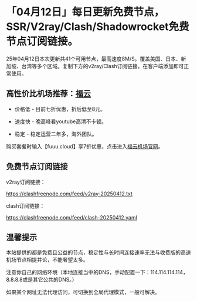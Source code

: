 # 「04月12日」每日更新免费节点，SSR/V2ray/Clash/Shadowrocket免费节点订阅链接。

25年04月12日本次更新共41个可用节点，最高速度8M/S。覆盖美国、日本、新加坡、台湾等多个区域。复制下方的v2ray/Clash订阅链接，在客户端添加即可正常使用。

## 高性价比机场推荐：[福云](https://fuuu.cloud)

* 价格低 - 目前七折优惠，折后低至8元。

* 速度快 - 晚高峰看youtube高清不卡顿。

* 稳定 - 稳定运营二年多，海外团队。

购买套餐时输入【fuuu.cloud】享7折优惠，点击进入[福云机场官网](https://fuuu.cloud)。

## 免费节点订阅链接

v2ray订阅链接：

https://clashfreenode.com/feed/v2ray-20250412.txt 

clash订阅链接：

https://clashfreenode.com/feed/clash-20250412.yaml

## 温馨提示

本站提供的都是免费且公益的节点，稳定性与长时间连接速率无法与收费版的高速机场节点相提并论，不能奢望太多。

注意你自己的网络环境（本地连接当中的DNS，手动配置一下：114.114.114.114，8.8.8.8或是其它公共的DNS。）

如果某个网址无法代理访问，可切换到全局代理模式，一般可解决。

